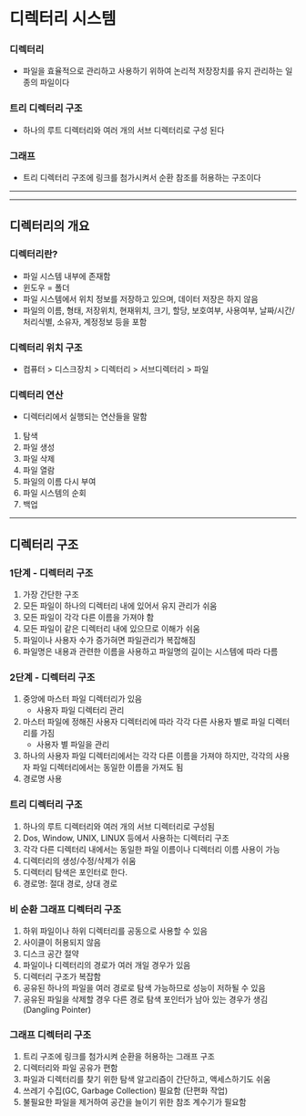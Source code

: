 # 디렉터리 시스템

### 디렉터리

- 파일을 효율적으로 관리하고 사용하기 위하여 논리적 저장장치를 유지 관리하는 일종의 파일이다

### 트리 디렉터리 구조

- 하나의 루트 디렉터리와 여러 개의 서브 디렉터리로 구성 된다

### 그래프

- 트리 디렉터리 구조에 링크를 첨가시켜서 순환 참조를 허용하는 구조이다

---

---

## 디렉터리의 개요

### 디렉터리란?

- 파일 시스템 내부에 존재함
- 윈도우 = 폴더
- 파일 시스템에서 위치 정보를 저장하고 있으며, 데이터 저장은 하지 않음
- 파일의 이름, 형태, 저장위치, 현재위치, 크기, 할당, 보호여부, 사용여부, 날짜/시간/처리식별, 소유자, 계정정보 등을 포함

### 디렉터리 위치 구조

- 컴퓨터 > 디스크장치 > 디렉터리 > 서브디렉터리 > 파일

### 디렉터리 연산

- 디렉터리에서 실행되는 연산들을 말함

1. 탐색
2. 파일 생성
3. 파일 삭제
4. 파일 열람
5. 파일의 이름 다시 부여
6. 파일 시스템의 순회
7. 백업

---

## 디렉터리 구조

### 1단계 - 디렉터리 구조

1. 가장 간단한 구조
2. 모든 파일이 하나의 디렉터리 내에 있어서 유지 관리가 쉬움
3. 모든 파일이 각각 다른 이름을 가져야 함
4. 모든 파일이 같은 디렉터리 내에 있으므로 이해가 쉬움
5. 파일이나 사용자 수가 증가혀면 파일관리가 복잡해짐
6. 파일명은 내용과 관련한 이름을 사용하고 파일명의 길이는 시스템에 따라 다름

### 2단계 - 디렉터리 구조

1. 중앙에 마스터 파일 디렉터리가 있음
   - 사용자 파일 디렉터리 관리
2. 마스터 파일에 정해진 사용자 디렉터리에 따라 각각 다른 사용자 별로 파일 디렉터리를 가짐
   - 사용자 별 파일을 관리
3. 하나의 사용자 파일 디렉터리에서는 각각 다른 이름을 가져야 하지만, 각각의 사용자 파일 디렉터리에서는 동일한 이름을 가져도 됨
4. 경로명 사용

### 트리 디렉터리 구조

1. 하나의 루트 디렉터리와 여러 개의 서브 디렉터리로 구성됨
2. Dos, Window, UNIX, LINUX 등에서 사용하는 디렉터리 구조
3. 각각 다른 디렉터리 내에서는 동일한 파일 이름이나 디렉터리 이름 사용이 가능
4. 디렉터리의 생성/수정/삭제가 쉬움
5. 디렉터리 탐색은 포인터로 한다.
6. 경로명: 절대 경로, 상대 경로

### 비 순환 그래프 디렉터리 구조

1. 하위 파일이나 하위 디렉터리를 공동으로 사용할 수 있음
2. 사이클이 허용되지 않음
3. 디스크 공간 절약
4. 파일이나 디렉터리의 경로가 여러 개일 경우가 있음
5. 디렉터리 구조가 복잡함
6. 공유된 하나의 파일을 여러 경로로 탐색 가능하므로 성능이 저하될 수 있음
7. 공유된 파일을 삭제할 경우 다른 경로 탐색 포인터가 남아 있는 경우가 생김 (Dangling Pointer)

### 그래프 디렉터리 구조

1. 트리 구조에 링크를 첨가시켜 순환을 허용하는 그래프 구조
2. 디렉터리와 파일 공유가 편함
3. 파일과 디렉터리를 찾기 위한 탐색 알고리즘이 간단하고, 액세스하기도 쉬움
4. 쓰레기 수집(GC, Garbage Collection) 필요함 (단편화 작업)
5. 불필요한 파일을 제거하여 공간을 늘이기 위한 참조 계수기가 필요함
